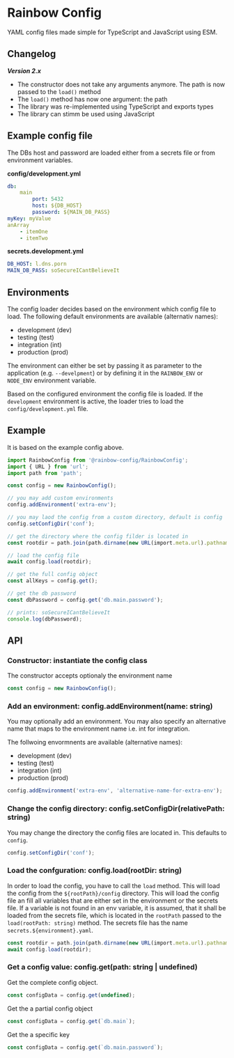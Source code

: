 # Rainbow Config

YAML config files made simple for TypeScript and JavaScript using ESM.

## Changelog

***Version 2.x*** 
- The constructor does not take any arguments anymore. The path is now passed to the `load()` method
- The `load()` method has now one argument: the path
- The library was re-implemented using TypeScript and exports types
- The library can stimm be used using JavaScript


## Example config file

The DBs host and password are loaded either from a secrets file or from environment variables.

**config/development.yml**
```yaml
db:
    main
        port: 5432
        host: ${DB_HOST}
        password: ${MAIN_DB_PASS}
myKey: myValue
anArray
    - itemOne
    - itemTwo
```

**secrets.development.yml**
```yaml
DB_HOST: l.dns.porn
MAIN_DB_PASS: soSecureICantBelieveIt
```

## Environments

The config loader decides based on the environment which config file to load. The following default environments are available (alternativ names):

- development (dev)
- testing (test)
- integration (int)
- production (prod)

The environment can either be set by passing it as parameter to the application (e.g. `--develpment`) or by defining it in the `RAINBOW_ENV` or `NODE_ENV` environment variable.

Based on the configured environment the config file is loaded. If the `development` environment is active, the loader tries to load the `config/development.yml` file.

## Example

It is based on the example config above.

```typescript
import RainbowConfig from '@rainbow-config/RainbowConfig';
import { URL } from 'url';
import path from 'path';

const config = new RainbowConfig();

// you may add custom environments
config.addEnvironment('extra-env');

// you may laod the config from a custom directory, default is config
config.setConfigDir('conf');

// get the directory where the config filder is located in
const rootdir = path.join(path.dirname(new URL(import.meta.url).pathname, '../');

// load the config file
await config.load(rootdir);

// get the full config object
const allKeys = config.get();

// get the db password
const dbPassword = config.get('db.main.password');

// prints: soSecureICantBelieveIt
console.log(dbPassword);
```

## API

### Constructor: instantiate the config class

The constructor accepts optionaly the environment name

```typescript
const config = new RainbowConfig();
```


### Add an environment: config.addEnvironment(name: string)

You may optionally add an environment. You may also specify an alternative name that maps
to the environment name i.e. int for integration.

The follwoing envormnents are available (alternative names):

- development (dev)
- testing (test)
- integration (int)
- production (prod)

```typescript
config.addEnvironment('extra-env', 'alternative-name-for-extra-env');
```


### Change the config directory: config.setConfigDir(relativePath: string)

You may change the directory the config files are located in. This defaults to `config`.


```typescript
config.setConfigDir('conf');
```


### Load the confguration: config.load(rootDir: string)

In order to load the config, you have to call the `load` method. This will load the config from the `${rootPath}/config` directory.
This will load the config file an fill all variables that are either set in the environment or the secrets file. If a variable is not
found in an env variable, it is assumed, that it shall be loaded from the secrets file, which is located in the `rootPath` passed to the
`load(rootPath: string)` method. The secrets file has the name `secrets.${environment}.yaml`.


```typescript
const rootdir = path.join(path.dirname(new URL(import.meta.url).pathname, '../');
await config.load(rootdir);
```


### Get a config value: config.get(path: string | undefined)

Get the complete config object.

```typescript
const configData = config.get(undefined);
```


Get the a partial config object

```typescript
const configData = config.get(`db.main`);
```


Get the a specific key

```typescript
const configData = config.get(`db.main.password`);
```
